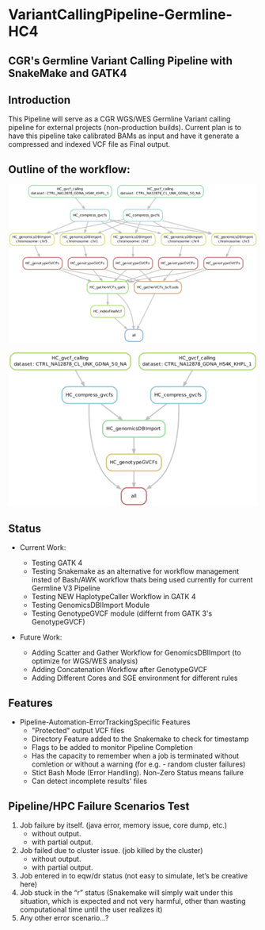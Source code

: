 # VariantCallingPipeline-Germline-HC4
## CGR's Germline Variant Calling Pipeline with SnakeMake and GATK4


## Introduction
This Pipeline will serve as a CGR WGS/WES Germline Variant calling pipeline for external projects (non-production builds). Current plan is to have this pipeline take calibrated BAMs as input and have it generate a compressed and indexed VCF file as Final output.

## Outline of the workflow:
![Workflow - Scatter & Gather for WGS/WES](Figures/workflow_scatter_gather_v2.png)

![Workflow - Normal for Small genomic region](Figures/Workflow.png)

## Status

* Current Work:
  + Testing GATK 4
  + Testing Snakemake as an alternative for workflow management insted of Bash/AWK workflow thats being used currently for current Germline V3 Pipeline
  + Testing NEW HaplotypeCaller Workflow in GATK 4
  + Testing GenomicsDBIImport Module
  + Testing GenotypeGVCF module (differnt from GATK 3's GenotypeGVCF)
  
* Future Work:
  + Adding Scatter and Gather Workflow for GenomicsDBIImport (to optimize for WGS/WES analysis)
  + Adding Concatenation Workflow after GenotypeGVCF 
  + Adding Different Cores and SGE environment for different rules
  
## Features
* Pipeline-Automation-ErrorTrackingSpecific Features
  + "Protected" output VCF files
  + Directory Feature added to the Snakemake to check for timestamp
  + Flags to be added to monitor Pipeline Completion
  + Has the capacity to remember  when a job is terminated without comletion or without a warning (for e.g. - random cluster failures)
  + Stict Bash Mode (Error Handling). Non-Zero Status means failure
  + Can detect incomplete results' files
  
## Pipeline/HPC Failure Scenarios Test
  1. Job failure by itself. (java error, memory issue, core dump, etc.)
      + without output.
      + with partial output.
  2. Job failed due to cluster issue. (job killed by the cluster)
      + without output.
      + with partial output.
  3. Job entered in to eqw/dr status (not easy to simulate, let’s be creative here)
  4. Job stuck in the “r” status (Snakemake will simply wait under this situation, which is expected and not very harmful, other than wasting computational time until the user realizes it)   
  5. Any other error scenario…?
  
  
